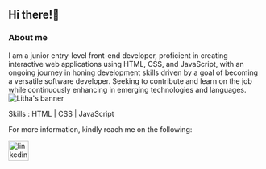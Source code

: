 ## Hi there!👋
### About me
I am a junior entry-level front-end developer, proficient in creating interactive web applications using HTML, CSS, and JavaScript, with an ongoing journey in honing development skills driven by a goal of becoming a versatile software developer. Seeking to contribute and learn on the job while continuously enhancing in emerging technologies and languages.
![Litha's banner](https://github.com/LithaMangeni/LithaMangeni/assets/137231357/2d6958ce-768f-4580-b439-cf3accf96bd1)

Skills : HTML | CSS | JavaScript


For more information, kindly reach me on the following:


[<img src='https://cdn.jsdelivr.net/npm/simple-icons@3.0.1/icons/linkedin.svg' alt='linkedin' height='40'>](https://www.linkedin.com/in/https://www.linkedin.com/in/litha-mangeni//)  










